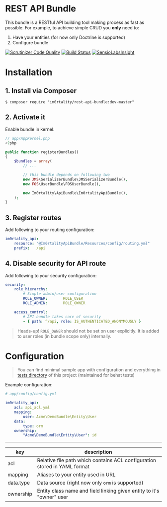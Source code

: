 # REST API Bundle

This bundle is a RESTful API building tool making process as fast as possible. For example, to achieve simple CRUD you **only** need to:

1. Have your entities (for now only Doctrine is supported)
2. Configure bundle

[![Scrutinizer Code Quality](https://scrutinizer-ci.com/g/Im0rtality/rest-api-bundle/badges/quality-score.png?b=master)](https://scrutinizer-ci.com/g/Im0rtality/rest-api-bundle/?branch=master)
[![Build Status](https://travis-ci.org/Im0rtality/rest-api-bundle.svg?branch=master)](https://travis-ci.org/Im0rtality/rest-api-bundle)
[![SensioLabsInsight](https://insight.sensiolabs.com/projects/79784322-e4c4-4b26-84ca-1e657940b809/mini.png)](https://insight.sensiolabs.com/projects/79784322-e4c4-4b26-84ca-1e657940b809)

# Installation

## 1. Install via Composer

    $ composer require "im0rtality/rest-api-bundle:dev-master"

## 2. Activate it

Enable bundle in kernel:

```php
// app/AppKernel.php
<?php

public function registerBundles()
{
    $bundles = array(
        // ...

        // this bundle depends on following two
        new JMS\SerializerBundle\JMSSerializerBundle(),
        new FOS\UserBundle\FOSUserBundle(),

        new Im0rtality\ApiBundle\Im0rtalityApiBundle(),
    );
}

```

## 3. Register routes

Add following to your routing configuration:

```yml
im0rtality_api:
    resource: "@Im0rtalityApiBundle/Resources/config/routing.yml"
    prefix:   /api

```

## 4. Disable security for API route

Add following to your security configuration:

```yml
security:
    role_hierarchy:
        # Simple admin/user configuration
        ROLE_OWNER:       ROLE_USER
        ROLE_ADMIN:       ROLE_OWNER

    access_control:
        # API bundle takes care of security
        - { path: ^/api, role: IS_AUTHENTICATED_ANONYMOUSLY }
```

> Heads-up! `ROLE_OWNER` should not be set on user explicitly. It is added to user roles (in bundle scope only) internally.

# Configuration

> You can find minimal sample app with configuration and everything in [tests directory](https://github.com/Im0rtality/rest-api-bundle/tree/master/test) of this project (maintained for behat tests)

Example configuration:

```yml
# app/config/config.yml

im0rtality_api:
    acl: api_acl.yml
    mapping:
        user: Acme\DemoBundle\Entity\User
    data:
        type: orm
    ownership:
        "Acme\DemoBundle\Entity\User": id
```

-----------
key | description
----|------
acl | Relative file path which contains ACL configuration stored in YAML format
mapping | Aliases to your entity used in URL
data.type | Data source (right now only `orm` is supported)
ownership | Entity class name and field linking given entity to it's "owner" user
